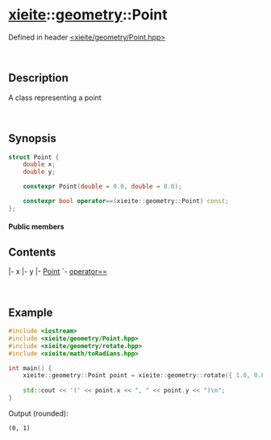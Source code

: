# [xieite](../xieite.md)\:\:[geometry](../geometry.md)\:\:Point
Defined in header [<xieite/geometry/Point.hpp>](../../include/xieite/geometry/Point.hpp)

&nbsp;

## Description
A class representing a point

&nbsp;

## Synopsis
```cpp
struct Point {
    double x;
    double y;

    constexpr Point(double = 0.0, double = 0.0);

    constexpr bool operator==(xieite::geometry::Point) const;
};
```
#### Public members
## Contents
|- x
|- y
|- <a href="./Point/constructor.md">Point</a>
`- <a href="./Point/operatorEquals.md">operator==</a>

&nbsp;

## Example
```cpp
#include <iostream>
#include <xieite/geometry/Point.hpp>
#include <xieite/geometry/rotate.hpp>
#include <xieite/math/toRadians.hpp>

int main() {
    xieite::geometry::Point point = xieite::geometry::rotate({ 1.0, 0.0 }, xieite::math::toRadians(90.0));
    
    std::cout << '(' << point.x << ", " << point.y << ")\n";
}
```
Output (rounded):
```
(0, 1)
```

